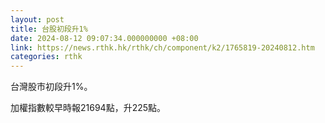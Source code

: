 ```yaml
---
layout: post
title: 台股初段升1%
date: 2024-08-12 09:07:34.000000000 +08:00
link: https://news.rthk.hk/rthk/ch/component/k2/1765819-20240812.htm
categories: rthk
---
```


台灣股市初段升1%。

加權指數較早時報21694點，升225點。
